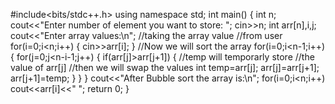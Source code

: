 #include<bits/stdc++.h>
using namespace std;
int main()
{
    int n;
    cout<<"Enter number of element you want to store: ";
    cin>>n;
    int arr[n],i,j;
    cout<<"Enter array values:\n";
    //taking the array value 
    //from user
    for(i=0;i<n;i++)
    {
        cin>>arr[i];
    }
    //Now we will sort the array
    for(i=0;i<n-1;i++)
    {
        for(j=0;j<n-i-1;j++)
        {
            if(arr[j]>arr[j+1])
            {
                //temp will temporarly store
                //the value of arr[j]
                //then we will swap the values
                int temp=arr[j];
                arr[j]=arr[j+1];
                arr[j+1]=temp;
            }
        }
    }
    cout<<"After Bubble sort the array is:\n";
    for(i=0;i<n;i++)
    cout<<arr[i]<<" ";
    return 0;
}
